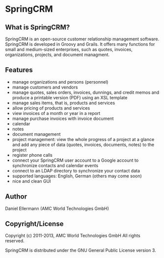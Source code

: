 SpringCRM
=========

What is SpringCRM?
------------------

SpringCRM is an open-source customer relationship management software.
SpringCRM is developed in Groovy and Grails.  It offers many functions for
small and medium-sized enterprises, such as quotes, invoices, organizations,
projects, and document managment.

Features
--------

  * manage organizations and persons (personnel)
  * manage customers and vendors
  * manage quotes, sales orders, invoices, dunnings, and credit memos and
    produce a printable version (PDF) using an XSL template
  * manage sales items, that is, products and services
  * allow pricing of products and services
  * view invoices of a month or year in a report
  * manage purchase invoices with invoice document
  * calendar
  * notes
  * document management
  * project management: view the whole progress of a project at a glance
    and add any piece of data (quotes, invoices, documents, notes) to the
    project
  * register phone calls
  * connect your SpringCRM user account to a Google account to synchronize
    contacts and calendar events
  * connect to an LDAP directory to synchronize your contact data
  * supported languages: English, German (others may come soon)
  * nice and clean GUI

Author
------

Daniel Ellermann (AMC World Technologies GmbH)


Copyright/License
-----------------

Copyright (c) 2011-2013, AMC World Technologies GmbH
All rights reserved.

SpringCRM is distributed under the GNU General Public License version 3.

